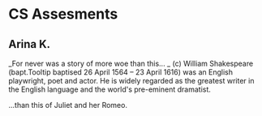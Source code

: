 # CS Assesments 
## Arina K.

_For never was a story of more woe than this...
_
(c) William Shakespeare (bapt.Tooltip baptised 26 April 1564 – 23 April 1616) was an English playwright, poet and actor. 
He is widely regarded as the greatest writer in the English language and the world's pre-eminent dramatist.

...than this of Juliet and her Romeo.
